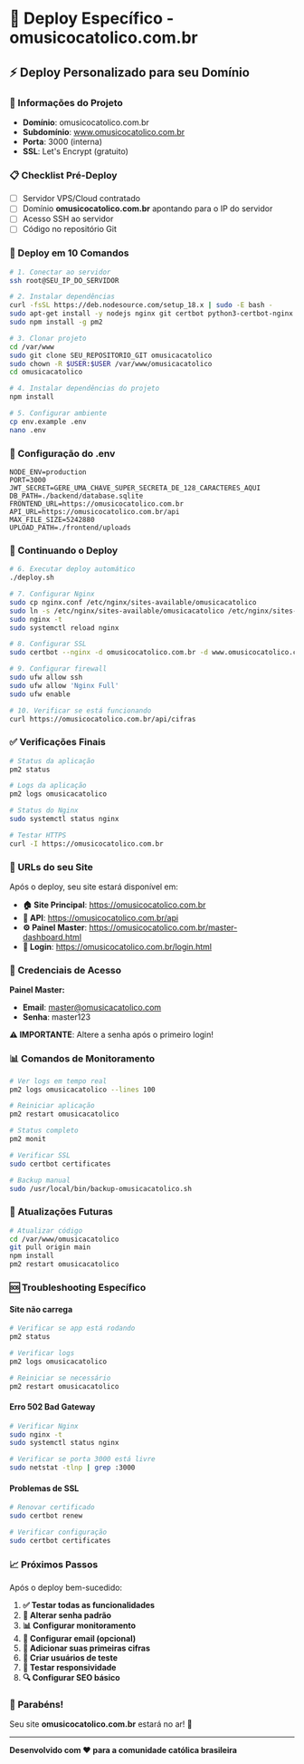# 🚀 Deploy Específico - omusicocatolico.com.br

## ⚡ Deploy Personalizado para seu Domínio

### 🎯 Informações do Projeto
- **Domínio**: omusicocatolico.com.br
- **Subdomínio**: www.omusicocatolico.com.br
- **Porta**: 3000 (interna)
- **SSL**: Let's Encrypt (gratuito)

### 📋 Checklist Pré-Deploy

- [ ] Servidor VPS/Cloud contratado
- [ ] Domínio **omusicocatolico.com.br** apontando para o IP do servidor
- [ ] Acesso SSH ao servidor
- [ ] Código no repositório Git

### 🚀 Deploy em 10 Comandos

```bash
# 1. Conectar ao servidor
ssh root@SEU_IP_DO_SERVIDOR

# 2. Instalar dependências
curl -fsSL https://deb.nodesource.com/setup_18.x | sudo -E bash -
sudo apt-get install -y nodejs nginx git certbot python3-certbot-nginx
sudo npm install -g pm2

# 3. Clonar projeto
cd /var/www
sudo git clone SEU_REPOSITORIO_GIT omusicacatolico
sudo chown -R $USER:$USER /var/www/omusicacatolico
cd omusicacatolico

# 4. Instalar dependências do projeto
npm install

# 5. Configurar ambiente
cp env.example .env
nano .env
```

### 📝 Configuração do .env
```env
NODE_ENV=production
PORT=3000
JWT_SECRET=GERE_UMA_CHAVE_SUPER_SECRETA_DE_128_CARACTERES_AQUI
DB_PATH=./backend/database.sqlite
FRONTEND_URL=https://omusicocatolico.com.br
API_URL=https://omusicocatolico.com.br/api
MAX_FILE_SIZE=5242880
UPLOAD_PATH=./frontend/uploads
```

### 🚀 Continuando o Deploy

```bash
# 6. Executar deploy automático
./deploy.sh

# 7. Configurar Nginx
sudo cp nginx.conf /etc/nginx/sites-available/omusicacatolico
sudo ln -s /etc/nginx/sites-available/omusicacatolico /etc/nginx/sites-enabled/
sudo nginx -t
sudo systemctl reload nginx

# 8. Configurar SSL
sudo certbot --nginx -d omusicocatolico.com.br -d www.omusicocatolico.com.br

# 9. Configurar firewall
sudo ufw allow ssh
sudo ufw allow 'Nginx Full'
sudo ufw enable

# 10. Verificar se está funcionando
curl https://omusicocatolico.com.br/api/cifras
```

### ✅ Verificações Finais

```bash
# Status da aplicação
pm2 status

# Logs da aplicação
pm2 logs omusicacatolico

# Status do Nginx
sudo systemctl status nginx

# Testar HTTPS
curl -I https://omusicocatolico.com.br
```

### 🎯 URLs do seu Site

Após o deploy, seu site estará disponível em:

- **🏠 Site Principal**: https://omusicocatolico.com.br
- **🔧 API**: https://omusicocatolico.com.br/api
- **⚙️ Painel Master**: https://omusicocatolico.com.br/master-dashboard.html
- **📱 Login**: https://omusicocatolico.com.br/login.html

### 🔐 Credenciais de Acesso

**Painel Master:**
- **Email**: master@omusicacatolico.com
- **Senha**: master123

**⚠️ IMPORTANTE**: Altere a senha após o primeiro login!

### 📊 Comandos de Monitoramento

```bash
# Ver logs em tempo real
pm2 logs omusicacatolico --lines 100

# Reiniciar aplicação
pm2 restart omusicacatolico

# Status completo
pm2 monit

# Verificar SSL
sudo certbot certificates

# Backup manual
sudo /usr/local/bin/backup-omusicacatolico.sh
```

### 🔄 Atualizações Futuras

```bash
# Atualizar código
cd /var/www/omusicacatolico
git pull origin main
npm install
pm2 restart omusicacatolico
```

### 🆘 Troubleshooting Específico

#### Site não carrega
```bash
# Verificar se app está rodando
pm2 status

# Verificar logs
pm2 logs omusicacatolico

# Reiniciar se necessário
pm2 restart omusicacatolico
```

#### Erro 502 Bad Gateway
```bash
# Verificar Nginx
sudo nginx -t
sudo systemctl status nginx

# Verificar se porta 3000 está livre
sudo netstat -tlnp | grep :3000
```

#### Problemas de SSL
```bash
# Renovar certificado
sudo certbot renew

# Verificar configuração
sudo certbot certificates
```

### 📈 Próximos Passos

Após o deploy bem-sucedido:

1. **✅ Testar todas as funcionalidades**
2. **🔐 Alterar senha padrão**
3. **📊 Configurar monitoramento**
4. **📧 Configurar email (opcional)**
5. **🎵 Adicionar suas primeiras cifras**
6. **👥 Criar usuários de teste**
7. **📱 Testar responsividade**
8. **🔍 Configurar SEO básico**

### 🎉 Parabéns!

Seu site **omusicocatolico.com.br** estará no ar! 🎵

---

**Desenvolvido com ❤️ para a comunidade católica brasileira** 